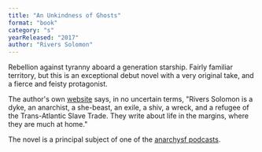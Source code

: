 ```yaml
---
title: "An Unkindness of Ghosts"
format: "book"
category: "s"
yearReleased: "2017"
author: "Rivers Solomon"
---
```

Rebellion against tyranny aboard a generation starship. Fairly familiar territory, but this is an exceptional debut novel with a very original take, and a fierce and feisty protagonist.

The author's own <a href="https://www.riverssolomon.com/bio">website</a> says, in no uncertain terms, "Rivers Solomon is a dyke, an anarchist, a she-beast, an exile, a shiv, a wreck, and a refugee of the Trans-Atlantic Slave Trade. They write about life in the margins, where they are much at home."

The novel is a principal subject of one of the <a href="https://anchor.fm/anarchysf/episodes/An-Unkindness-of-Ghosts-and-the-Love-of-Saying-No-eof145">anarchysf podcasts</a>.
